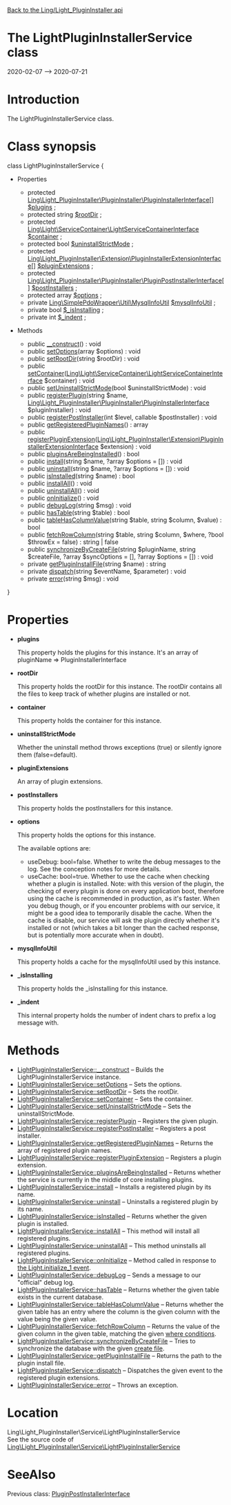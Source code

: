 [Back to the Ling/Light_PluginInstaller api](https://github.com/lingtalfi/Light_PluginInstaller/blob/master/doc/api/Ling/Light_PluginInstaller.md)



The LightPluginInstallerService class
================
2020-02-07 --> 2020-07-21






Introduction
============

The LightPluginInstallerService class.



Class synopsis
==============


class <span class="pl-k">LightPluginInstallerService</span>  {

- Properties
    - protected [Ling\Light_PluginInstaller\PluginInstaller\PluginInstallerInterface[]](https://github.com/lingtalfi/Light_PluginInstaller/blob/master/doc/api/Ling/Light_PluginInstaller/PluginInstaller/PluginInstallerInterface.md) [$plugins](#property-plugins) ;
    - protected string [$rootDir](#property-rootDir) ;
    - protected [Ling\Light\ServiceContainer\LightServiceContainerInterface](https://github.com/lingtalfi/Light/blob/master/doc/api/Ling/Light/ServiceContainer/LightServiceContainerInterface.md) [$container](#property-container) ;
    - protected bool [$uninstallStrictMode](#property-uninstallStrictMode) ;
    - protected [Ling\Light_PluginInstaller\Extension\PluginInstallerExtensionInterface[]](https://github.com/lingtalfi/Light_PluginInstaller/blob/master/doc/api/Ling/Light_PluginInstaller/Extension/PluginInstallerExtensionInterface.md) [$pluginExtensions](#property-pluginExtensions) ;
    - protected [Ling\Light_PluginInstaller\PluginInstaller\PluginPostInstallerInterface[]](https://github.com/lingtalfi/Light_PluginInstaller/blob/master/doc/api/Ling/Light_PluginInstaller/PluginInstaller/PluginPostInstallerInterface.md) [$postInstallers](#property-postInstallers) ;
    - protected array [$options](#property-options) ;
    - private [Ling\SimplePdoWrapper\Util\MysqlInfoUtil](https://github.com/lingtalfi/SimplePdoWrapper/blob/master/doc/api/Ling/SimplePdoWrapper/Util/MysqlInfoUtil.md) [$mysqlInfoUtil](#property-mysqlInfoUtil) ;
    - private bool [$_isInstalling](#property-_isInstalling) ;
    - private int [$_indent](#property-_indent) ;

- Methods
    - public [__construct](https://github.com/lingtalfi/Light_PluginInstaller/blob/master/doc/api/Ling/Light_PluginInstaller/Service/LightPluginInstallerService/__construct.md)() : void
    - public [setOptions](https://github.com/lingtalfi/Light_PluginInstaller/blob/master/doc/api/Ling/Light_PluginInstaller/Service/LightPluginInstallerService/setOptions.md)(array $options) : void
    - public [setRootDir](https://github.com/lingtalfi/Light_PluginInstaller/blob/master/doc/api/Ling/Light_PluginInstaller/Service/LightPluginInstallerService/setRootDir.md)(string $rootDir) : void
    - public [setContainer](https://github.com/lingtalfi/Light_PluginInstaller/blob/master/doc/api/Ling/Light_PluginInstaller/Service/LightPluginInstallerService/setContainer.md)([Ling\Light\ServiceContainer\LightServiceContainerInterface](https://github.com/lingtalfi/Light/blob/master/doc/api/Ling/Light/ServiceContainer/LightServiceContainerInterface.md) $container) : void
    - public [setUninstallStrictMode](https://github.com/lingtalfi/Light_PluginInstaller/blob/master/doc/api/Ling/Light_PluginInstaller/Service/LightPluginInstallerService/setUninstallStrictMode.md)(bool $uninstallStrictMode) : void
    - public [registerPlugin](https://github.com/lingtalfi/Light_PluginInstaller/blob/master/doc/api/Ling/Light_PluginInstaller/Service/LightPluginInstallerService/registerPlugin.md)(string $name, [Ling\Light_PluginInstaller\PluginInstaller\PluginInstallerInterface](https://github.com/lingtalfi/Light_PluginInstaller/blob/master/doc/api/Ling/Light_PluginInstaller/PluginInstaller/PluginInstallerInterface.md) $pluginInstaller) : void
    - public [registerPostInstaller](https://github.com/lingtalfi/Light_PluginInstaller/blob/master/doc/api/Ling/Light_PluginInstaller/Service/LightPluginInstallerService/registerPostInstaller.md)(int $level, callable $postInstaller) : void
    - public [getRegisteredPluginNames](https://github.com/lingtalfi/Light_PluginInstaller/blob/master/doc/api/Ling/Light_PluginInstaller/Service/LightPluginInstallerService/getRegisteredPluginNames.md)() : array
    - public [registerPluginExtension](https://github.com/lingtalfi/Light_PluginInstaller/blob/master/doc/api/Ling/Light_PluginInstaller/Service/LightPluginInstallerService/registerPluginExtension.md)([Ling\Light_PluginInstaller\Extension\PluginInstallerExtensionInterface](https://github.com/lingtalfi/Light_PluginInstaller/blob/master/doc/api/Ling/Light_PluginInstaller/Extension/PluginInstallerExtensionInterface.md) $extension) : void
    - public [pluginsAreBeingInstalled](https://github.com/lingtalfi/Light_PluginInstaller/blob/master/doc/api/Ling/Light_PluginInstaller/Service/LightPluginInstallerService/pluginsAreBeingInstalled.md)() : bool
    - public [install](https://github.com/lingtalfi/Light_PluginInstaller/blob/master/doc/api/Ling/Light_PluginInstaller/Service/LightPluginInstallerService/install.md)(string $name, ?array $options = []) : void
    - public [uninstall](https://github.com/lingtalfi/Light_PluginInstaller/blob/master/doc/api/Ling/Light_PluginInstaller/Service/LightPluginInstallerService/uninstall.md)(string $name, ?array $options = []) : void
    - public [isInstalled](https://github.com/lingtalfi/Light_PluginInstaller/blob/master/doc/api/Ling/Light_PluginInstaller/Service/LightPluginInstallerService/isInstalled.md)(string $name) : bool
    - public [installAll](https://github.com/lingtalfi/Light_PluginInstaller/blob/master/doc/api/Ling/Light_PluginInstaller/Service/LightPluginInstallerService/installAll.md)() : void
    - public [uninstallAll](https://github.com/lingtalfi/Light_PluginInstaller/blob/master/doc/api/Ling/Light_PluginInstaller/Service/LightPluginInstallerService/uninstallAll.md)() : void
    - public [onInitialize](https://github.com/lingtalfi/Light_PluginInstaller/blob/master/doc/api/Ling/Light_PluginInstaller/Service/LightPluginInstallerService/onInitialize.md)() : void
    - public [debugLog](https://github.com/lingtalfi/Light_PluginInstaller/blob/master/doc/api/Ling/Light_PluginInstaller/Service/LightPluginInstallerService/debugLog.md)(string $msg) : void
    - public [hasTable](https://github.com/lingtalfi/Light_PluginInstaller/blob/master/doc/api/Ling/Light_PluginInstaller/Service/LightPluginInstallerService/hasTable.md)(string $table) : bool
    - public [tableHasColumnValue](https://github.com/lingtalfi/Light_PluginInstaller/blob/master/doc/api/Ling/Light_PluginInstaller/Service/LightPluginInstallerService/tableHasColumnValue.md)(string $table, string $column, $value) : bool
    - public [fetchRowColumn](https://github.com/lingtalfi/Light_PluginInstaller/blob/master/doc/api/Ling/Light_PluginInstaller/Service/LightPluginInstallerService/fetchRowColumn.md)(string $table, string $column, $where, ?bool $throwEx = false) : string | false
    - public [synchronizeByCreateFile](https://github.com/lingtalfi/Light_PluginInstaller/blob/master/doc/api/Ling/Light_PluginInstaller/Service/LightPluginInstallerService/synchronizeByCreateFile.md)(string $pluginName, string $createFile, ?array $syncOptions = [], ?array $options = []) : void
    - private [getPluginInstallFile](https://github.com/lingtalfi/Light_PluginInstaller/blob/master/doc/api/Ling/Light_PluginInstaller/Service/LightPluginInstallerService/getPluginInstallFile.md)(string $name) : string
    - private [dispatch](https://github.com/lingtalfi/Light_PluginInstaller/blob/master/doc/api/Ling/Light_PluginInstaller/Service/LightPluginInstallerService/dispatch.md)(string $eventName, $parameter) : void
    - private [error](https://github.com/lingtalfi/Light_PluginInstaller/blob/master/doc/api/Ling/Light_PluginInstaller/Service/LightPluginInstallerService/error.md)(string $msg) : void

}




Properties
=============

- <span id="property-plugins"><b>plugins</b></span>

    This property holds the plugins for this instance.
    It's an array of pluginName => PluginInstallerInterface
    
    

- <span id="property-rootDir"><b>rootDir</b></span>

    This property holds the rootDir for this instance.
    The rootDir contains all the files to keep track of whether plugins are installed or not.
    
    

- <span id="property-container"><b>container</b></span>

    This property holds the container for this instance.
    
    

- <span id="property-uninstallStrictMode"><b>uninstallStrictMode</b></span>

    Whether the uninstall method throws exceptions (true) or silently ignore them (false=default).
    
    

- <span id="property-pluginExtensions"><b>pluginExtensions</b></span>

    An array of plugin extensions.
    
    

- <span id="property-postInstallers"><b>postInstallers</b></span>

    This property holds the postInstallers for this instance.
    
    

- <span id="property-options"><b>options</b></span>

    This property holds the options for this instance.
    
    The available options are:
    
    - useDebug: bool=false.
         Whether to write the debug messages to the log.
         See the conception notes for more details.
    - useCache: bool=true.
         Whether to use the cache when checking whether a plugin is installed.
         Note: with this version of the plugin, the checking of every plugin is done on every application boot,
         therefore using the cache is recommended in production, as it's faster.
         When you debug though, or if you encounter problems with our service, it might be a good idea to temporarily
         disable the cache.
         When the cache is disable, our service will ask the plugin directly whether it's installed or not (which takes a bit longer
         than the cached response, but is potentially more accurate when in doubt).
    
    

- <span id="property-mysqlInfoUtil"><b>mysqlInfoUtil</b></span>

    This property holds a cache for the  mysqlInfoUtil used by this instance.
    
    

- <span id="property-_isInstalling"><b>_isInstalling</b></span>

    This property holds the _isInstalling for this instance.
    
    

- <span id="property-_indent"><b>_indent</b></span>

    This internal property holds the number of indent chars to prefix a log message with.
    
    



Methods
==============

- [LightPluginInstallerService::__construct](https://github.com/lingtalfi/Light_PluginInstaller/blob/master/doc/api/Ling/Light_PluginInstaller/Service/LightPluginInstallerService/__construct.md) &ndash; Builds the LightPluginInstallerService instance.
- [LightPluginInstallerService::setOptions](https://github.com/lingtalfi/Light_PluginInstaller/blob/master/doc/api/Ling/Light_PluginInstaller/Service/LightPluginInstallerService/setOptions.md) &ndash; Sets the options.
- [LightPluginInstallerService::setRootDir](https://github.com/lingtalfi/Light_PluginInstaller/blob/master/doc/api/Ling/Light_PluginInstaller/Service/LightPluginInstallerService/setRootDir.md) &ndash; Sets the rootDir.
- [LightPluginInstallerService::setContainer](https://github.com/lingtalfi/Light_PluginInstaller/blob/master/doc/api/Ling/Light_PluginInstaller/Service/LightPluginInstallerService/setContainer.md) &ndash; Sets the container.
- [LightPluginInstallerService::setUninstallStrictMode](https://github.com/lingtalfi/Light_PluginInstaller/blob/master/doc/api/Ling/Light_PluginInstaller/Service/LightPluginInstallerService/setUninstallStrictMode.md) &ndash; Sets the uninstallStrictMode.
- [LightPluginInstallerService::registerPlugin](https://github.com/lingtalfi/Light_PluginInstaller/blob/master/doc/api/Ling/Light_PluginInstaller/Service/LightPluginInstallerService/registerPlugin.md) &ndash; Registers the given plugin.
- [LightPluginInstallerService::registerPostInstaller](https://github.com/lingtalfi/Light_PluginInstaller/blob/master/doc/api/Ling/Light_PluginInstaller/Service/LightPluginInstallerService/registerPostInstaller.md) &ndash; Registers a post installer.
- [LightPluginInstallerService::getRegisteredPluginNames](https://github.com/lingtalfi/Light_PluginInstaller/blob/master/doc/api/Ling/Light_PluginInstaller/Service/LightPluginInstallerService/getRegisteredPluginNames.md) &ndash; Returns the array of registered plugin names.
- [LightPluginInstallerService::registerPluginExtension](https://github.com/lingtalfi/Light_PluginInstaller/blob/master/doc/api/Ling/Light_PluginInstaller/Service/LightPluginInstallerService/registerPluginExtension.md) &ndash; Registers a plugin extension.
- [LightPluginInstallerService::pluginsAreBeingInstalled](https://github.com/lingtalfi/Light_PluginInstaller/blob/master/doc/api/Ling/Light_PluginInstaller/Service/LightPluginInstallerService/pluginsAreBeingInstalled.md) &ndash; Returns whether the service is currently in the middle of core installing plugins.
- [LightPluginInstallerService::install](https://github.com/lingtalfi/Light_PluginInstaller/blob/master/doc/api/Ling/Light_PluginInstaller/Service/LightPluginInstallerService/install.md) &ndash; Installs a registered plugin by its name.
- [LightPluginInstallerService::uninstall](https://github.com/lingtalfi/Light_PluginInstaller/blob/master/doc/api/Ling/Light_PluginInstaller/Service/LightPluginInstallerService/uninstall.md) &ndash; Uninstalls a registered plugin by its name.
- [LightPluginInstallerService::isInstalled](https://github.com/lingtalfi/Light_PluginInstaller/blob/master/doc/api/Ling/Light_PluginInstaller/Service/LightPluginInstallerService/isInstalled.md) &ndash; Returns whether the given plugin is installed.
- [LightPluginInstallerService::installAll](https://github.com/lingtalfi/Light_PluginInstaller/blob/master/doc/api/Ling/Light_PluginInstaller/Service/LightPluginInstallerService/installAll.md) &ndash; This method will install all registered plugins.
- [LightPluginInstallerService::uninstallAll](https://github.com/lingtalfi/Light_PluginInstaller/blob/master/doc/api/Ling/Light_PluginInstaller/Service/LightPluginInstallerService/uninstallAll.md) &ndash; This method uninstalls all registered plugins.
- [LightPluginInstallerService::onInitialize](https://github.com/lingtalfi/Light_PluginInstaller/blob/master/doc/api/Ling/Light_PluginInstaller/Service/LightPluginInstallerService/onInitialize.md) &ndash; Method called in response to [the Light.initialize_1 event](https://github.com/lingtalfi/Light/blob/master/personal/mydoc/pages/events.md).
- [LightPluginInstallerService::debugLog](https://github.com/lingtalfi/Light_PluginInstaller/blob/master/doc/api/Ling/Light_PluginInstaller/Service/LightPluginInstallerService/debugLog.md) &ndash; Sends a message to our "official" debug log.
- [LightPluginInstallerService::hasTable](https://github.com/lingtalfi/Light_PluginInstaller/blob/master/doc/api/Ling/Light_PluginInstaller/Service/LightPluginInstallerService/hasTable.md) &ndash; Returns whether the given table exists in the current database.
- [LightPluginInstallerService::tableHasColumnValue](https://github.com/lingtalfi/Light_PluginInstaller/blob/master/doc/api/Ling/Light_PluginInstaller/Service/LightPluginInstallerService/tableHasColumnValue.md) &ndash; Returns whether the given table has an entry where the column is the given column with the value being the given value.
- [LightPluginInstallerService::fetchRowColumn](https://github.com/lingtalfi/Light_PluginInstaller/blob/master/doc/api/Ling/Light_PluginInstaller/Service/LightPluginInstallerService/fetchRowColumn.md) &ndash; Returns the value of the given column in the given table, matching the given [where conditions](https://github.com/lingtalfi/SimplePdoWrapper#the-where-conditions).
- [LightPluginInstallerService::synchronizeByCreateFile](https://github.com/lingtalfi/Light_PluginInstaller/blob/master/doc/api/Ling/Light_PluginInstaller/Service/LightPluginInstallerService/synchronizeByCreateFile.md) &ndash; Tries to synchronize the database with the given [create file](https://github.com/lingtalfi/Light_DbSynchronizer/blob/master/doc/pages/conception-notes.md#create-file).
- [LightPluginInstallerService::getPluginInstallFile](https://github.com/lingtalfi/Light_PluginInstaller/blob/master/doc/api/Ling/Light_PluginInstaller/Service/LightPluginInstallerService/getPluginInstallFile.md) &ndash; Returns the path to the plugin install file.
- [LightPluginInstallerService::dispatch](https://github.com/lingtalfi/Light_PluginInstaller/blob/master/doc/api/Ling/Light_PluginInstaller/Service/LightPluginInstallerService/dispatch.md) &ndash; Dispatches the given event to the registered plugin extensions.
- [LightPluginInstallerService::error](https://github.com/lingtalfi/Light_PluginInstaller/blob/master/doc/api/Ling/Light_PluginInstaller/Service/LightPluginInstallerService/error.md) &ndash; Throws an exception.





Location
=============
Ling\Light_PluginInstaller\Service\LightPluginInstallerService<br>
See the source code of [Ling\Light_PluginInstaller\Service\LightPluginInstallerService](https://github.com/lingtalfi/Light_PluginInstaller/blob/master/Service/LightPluginInstallerService.php)



SeeAlso
==============
Previous class: [PluginPostInstallerInterface](https://github.com/lingtalfi/Light_PluginInstaller/blob/master/doc/api/Ling/Light_PluginInstaller/PluginInstaller/PluginPostInstallerInterface.md)<br>
